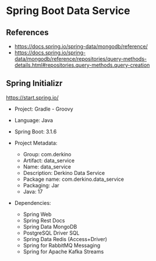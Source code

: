 # Spring Boot Data Service

## References
- https://docs.spring.io/spring-data/mongodb/reference/
- https://docs.spring.io/spring-data/mongodb/reference/repositories/query-methods-details.html#repositories.query-methods.query-creation

## Spring Initializr

https://start.spring.io/

- Project: Gradle - Groovy

- Language: Java

- Spring Boot: 3.1.6

- Project Metadata:
  - Group: com.derkino
  - Artifact: data_service
  - Name: data_service
  - Description: Derkino Data Service
  - Package name: com.derkino.data_service
  - Packaging: Jar
  - Java: 17

- Dependencies:
  - Spring Web
  - Spring Rest Docs
  - Spring Data MongoDB
  - PostgreSQL Driver SQL
  - Spring Data Redis (Access+Driver)
  - Spring for RabbitMQ Messaging
  - Spring for Apache Kafka Streams